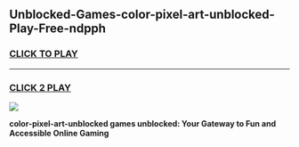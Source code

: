 
## Unblocked-Games-color-pixel-art-unblocked-Play-Free-ndpph
<h3>
<a href="https://premium76.site?title=color-pixel-art-unblocked&ref=21A">CLICK TO PLAY</a></h3>
<hr>

<h3>
<a href="https://premium76.site?title=color-pixel-art-unblocked&ref=21A">CLICK 2 PLAY</a>
  
</h3>

<a href="https://premium76.site?title=color-pixel-art-unblocked&ref=21A"><img src="https://clearcache.store/games.png"></a>


**color-pixel-art-unblocked games unblocked: Your Gateway to Fun and Accessible Online Gaming**
